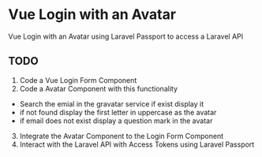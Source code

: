 # Vue Login with an Avatar
Vue Login with an Avatar using Laravel Passport to access a Laravel API

## TODO
1. Code a Vue Login Form Component
2. Code a Avatar Component with this functionality
- Search the emial in the gravatar service if exist display it
- if not found display the first letter in uppercase as the avatar
- if email does not exist display a question mark in the avatar
3. Integrate the Avatar Component to the Login Form Component
4. Interact with the Laravel API with Access Tokens using Laravel Passport